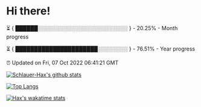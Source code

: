 # Hi there!

⏳ { ██████░░░░░░░░░░░░░░░░░░░░░░░░ } - 20.25% - Month progress

⏳ { ██████████████████████░░░░░░░░ } - 76.51% - Year progress

⏰ Updated on Fri, 07 Oct 2022 06:41:21 GMT


[![Schlauer-Hax's github stats](https://github-readme-stats.vercel.app/api?username=Schlauer-Hax&show_icons=true&theme=dark&count_private=true)](https://github.com/Schlauer-Hax)


[![Top Langs](https://github-readme-stats.vercel.app/api/top-langs/?username=Schlauer-Hax&layout=compact&theme=dark)](https://github.com/Schlauer-Hax?tab=repositories)


[![Hax's wakatime stats](https://github-readme-stats.vercel.app/api/wakatime?username=Hax&theme=dark)](https://wakatime.com/@Hax)

